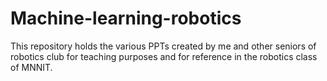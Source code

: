 # Machine-learning-robotics
This repository holds the various PPTs created by me and other seniors of robotics club for teaching purposes and for reference in the robotics class of MNNIT.
